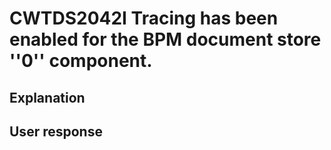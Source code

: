 # CWTDS2042I Tracing has been enabled for the BPM document store ''0'' component.

## Explanation

## User response
